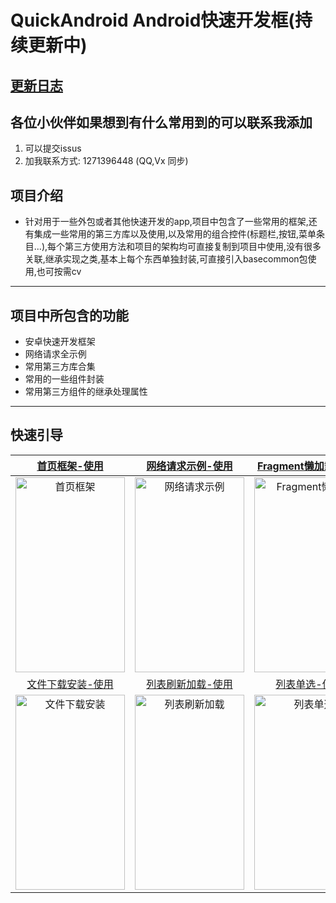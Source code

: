 # QuickAndroid Android快速开发框(持续更新中)


## [更新日志](https://github.com/manitozhang/QuickAndroid/blob/master/README-UPDATE.md)


## 各位小伙伴如果想到有什么常用到的可以联系我添加
1. 可以提交issus
2. 加我联系方式: 1271396448  (QQ,Vx 同步)

## 项目介绍
+ 针对用于一些外包或者其他快速开发的app,项目中包含了一些常用的框架,还有集成一些常用的第三方库以及使用,以及常用的组合控件(标题栏,按钮,菜单条目...),每个第三方使用方法和项目的架构均可直接复制到项目中使用,没有很多关联,继承实现之类,基本上每个东西单独封装,可直接引入basecommon包使用,也可按需cv
---
## 项目中所包含的功能
+ 安卓快速开发框架
+ 网络请求全示例
+ 常用第三方库合集
+ 常用的一些组件封装
+ 常用第三方组件的继承处理属性
---
 ## 快速引导

| [首页框架-使用](https://github.com/manitozhang/QuickAndroid/blob/master/app/src/main/java/com/library/mainpage/MainPageActivity.java) | [网络请求示例-使用](https://github.com/manitozhang/QuickAndroid/blob/master/app/src/main/java/com/library/http/HttpSampleActivity.java) | [Fragment懒加载-使用](https://github.com/manitozhang/QuickAndroid/blob/master/app/src/main/java/com/library/lazyload/LazyFragment.java) | [公共标题栏-使用](https://github.com/manitozhang/QuickAndroid/blob/master/app/src/main/java/com/library/toolbar/CommonToolbarActivity.java) |
| :----------------------------------------------------------: | :----------------------------------------------------------: | :----------------------------------------------------------: | :----------------------------------------------------------: |
| <img src="https://library-collection.oss-cn-beijing.aliyuncs.com/static/MainPage.png" width="175px" height="312px" alt="首页框架" align=center> | <img src="https://library-collection.oss-cn-beijing.aliyuncs.com/static/HttpSample.png" width="175px" height="312px" alt="网络请求示例" align=center> | <img src="https://library-collection.oss-cn-beijing.aliyuncs.com/static/LazyLoad.png" width="175px" height="312px" alt="Fragment懒加载" align=center> | <img src="https://library-collection.oss-cn-beijing.aliyuncs.com/static/CommonToolbar1.png" width="175px" height="312px" alt="公共标题栏" align=center> |
| [文件下载安装-使用](https://github.com/manitozhang/QuickAndroid/blob/master/app/src/main/java/com/library/filedownload/FileDownloadActivity.java) | [列表刷新加载-使用](https://github.com/manitozhang/QuickAndroid/blob/master/app/src/main/java/com/library/list/RefreshLoadListActivity.java) | [列表单选-使用](https://github.com/manitozhang/QuickAndroid/blob/master/app/src/main/java/com/library/list/SingleChoiceListActivity.java) | [列表多选-使用](https://github.com/manitozhang/QuickAndroid/blob/master/app/src/main/java/com/library/list/MultipleChoiceListActivity.java) |
| <img src="https://library-collection.oss-cn-beijing.aliyuncs.com/static/FileDownload.png" width="175px" height="312px" alt="文件下载安装" align=center> | <img src="https://library-collection.oss-cn-beijing.aliyuncs.com/static/ListRefreshLoad.png" width="175px" height="312px" alt="列表刷新加载" align=center> | <img src="https://library-collection.oss-cn-beijing.aliyuncs.com/static/ListSingleChoice.png" width="175px" height="312px" alt="列表单选" align=center> | <img src="https://library-collection.oss-cn-beijing.aliyuncs.com/static/ListMultipleChoice.png" width="175px" height="312px" alt="列表多选" align=center> |
